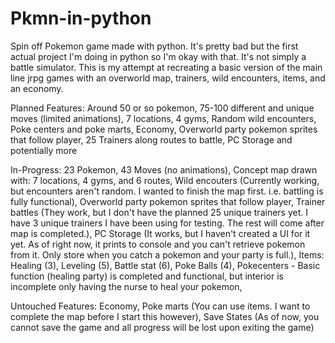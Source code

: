 # Pkmn-in-python
Spin off Pokemon game made with python. It's pretty bad but the first actual project I'm doing in python so I'm okay with that. It's not simply a battle simulator. This is my attempt at recreating a basic version of the main line jrpg games with an overworld map, trainers, wild encounters, items, and an economy.

Planned Features:
  Around 50 or so pokemon,
  75-100 different and unique moves (limited animations),
  7 locations,
  4 gyms,
  Random wild encounters,
  Poke centers and poke marts,
  Economy,
  Overworld party pokemon sprites that follow player,
  25 Trainers along routes to battle,
  PC Storage
  and potentially more
    
In-Progress:
  23 Pokemon,
  43 Moves (no animations),
  Concept map drawn with:
    7 locations, 4 gyms, and 6 routes,
  Wild encouters (Currently working, but encounters aren't random. I wanted to finish the map first. i.e. battling is fully functional),
  Overworld party pokemon sprites that follow player,
  Trainer battles (They work, but I don't have the planned 25 unique trainers yet. I have 3 unique trainers I have been using for testing. The rest will come after map is completed.),
  PC Storage (It works, but I haven't created a UI for it yet. As of right now, it prints to console and you can't retrieve pokemon from it. Only store when you catch a pokemon and your party is full.),
  Items:
    Healing (3), 
    Leveling (5), 
    Battle stat (6),
    Poke Balls (4),
  Pokecenters - Basic function (healing party) is completed and functional, but interior is incomplete only having the nurse to heal your pokemon, 
  
Untouched Features:
  Economy,
  Poke marts (You can use items. I want to complete the map before I start this however),
  Save States (As of now, you cannot save the game and all progress will be lost upon exiting the game)

